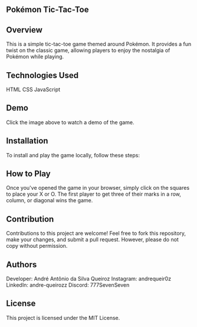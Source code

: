 ## Pokémon Tic-Tac-Toe
## Overview
This is a simple tic-tac-toe game themed around Pokémon. It provides a fun twist on the classic game, allowing players to enjoy the nostalgia of Pokémon while playing.

## Technologies Used
HTML
CSS
JavaScript

## Demo

Click the image above to watch a demo of the game.

## Installation
To install and play the game locally, follow these steps:

## How to Play
Once you've opened the game in your browser, simply click on the squares to place your X or O. The first player to get three of their marks in a row, column, or diagonal wins the game.

## Contribution
Contributions to this project are welcome! Feel free to fork this repository, make your changes, and submit a pull request. However, please do not copy without permission.

## Authors
Developer: André Antônio da Silva Queiroz
Instagram: andrequeir0z
LinkedIn: andre-queirozz
Discord: 777SevenSeven

## License
This project is licensed under the MIT License.
